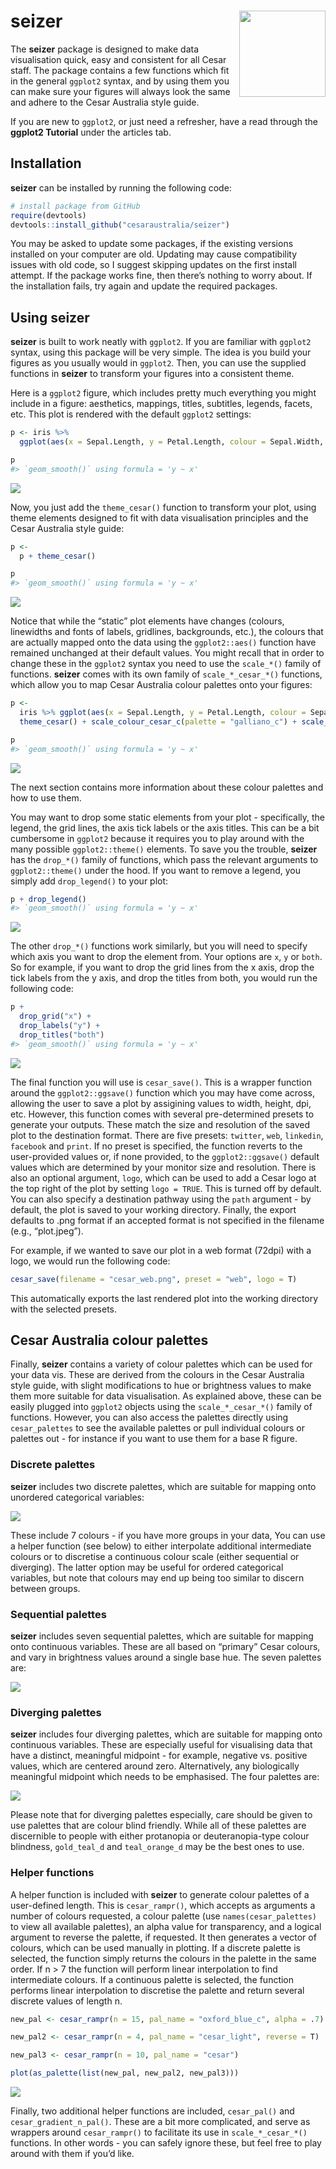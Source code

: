 
<!-- README.md is generated from README.Rmd. Please edit that file -->

# seizer <a href="https://cesaraustralia.github.io/seizer/"><img src="man/figures/logo.png" align="right" height="138" /></a>

The **seizer** package is designed to make data visualisation quick,
easy and consistent for all Cesar staff. The package contains a few
functions which fit in the general `ggplot2` syntax, and by using them
you can make sure your figures will always look the same and adhere to
the Cesar Australia style guide.

If you are new to `ggplot2`, or just need a refresher, have a read
through the **ggplot2 Tutorial** under the articles tab.

## Installation

**seizer** can be installed by running the following code:

``` r
# install package from GitHub
require(devtools)
devtools::install_github("cesaraustralia/seizer")
```

You may be asked to update some packages, if the existing versions
installed on your computer are old. Updating may cause compatibility
issues with old code, so I suggest skipping updates on the first install
attempt. If the package works fine, then there’s nothing to worry about.
If the installation fails, try again and update the required packages.

## Using seizer

**seizer** is built to work neatly with `ggplot2`. If you are familiar
with `ggplot2` syntax, using this package will be very simple. The idea
is you build your figures as you usually would in `ggplot2`. Then, you
can use the supplied functions in **seizer** to transform your figures
into a consistent theme.

Here is a `ggplot2` figure, which includes pretty much everything you
might include in a figure: aesthetics, mappings, titles, subtitles,
legends, facets, etc. This plot is rendered with the default `ggplot2`
settings:

``` r
p <- iris %>%
  ggplot(aes(x = Sepal.Length, y = Petal.Length, colour = Sepal.Width, fill = Species)) + geom_point() + geom_smooth(method = "lm") + facet_wrap(~Species, scales = "free") + labs(title = "This is a title", subtitle = "This is a subtitle")

p
#> `geom_smooth()` using formula = 'y ~ x'
```

![](man/figures/ggplot%20default-1.png)<!-- -->

Now, you just add the `theme_cesar()` function to transform your plot,
using theme elements designed to fit with data visualisation principles
and the Cesar Australia style guide:

``` r
p <-
  p + theme_cesar()

p
#> `geom_smooth()` using formula = 'y ~ x'
```

![](man/figures/ggplot%20cesar-1.png)<!-- -->

Notice that while the “static” plot elements have changes (colours,
linewidths and fonts of labels, gridlines, backgrounds, etc.), the
colours that are actually mapped onto the data using the
`ggplot2::aes()` function have remained unchanged at their default
values. You might recall that in order to change these in the `ggplot2`
syntax you need to use the `scale_*()` family of functions. **seizer**
comes with its own family of `scale_*_cesar_*()` functions, which allow
you to map Cesar Australia colour palettes onto your figures:

``` r
p <-
  iris %>% ggplot(aes(x = Sepal.Length, y = Petal.Length, colour = Sepal.Width, fill = Species)) + geom_point() + geom_smooth(colour = ancient_lavastone, method = "lm") + facet_wrap(~Species, scales = "free") + labs(title = "This is a title", subtitle = "This is a subtitle") +
  theme_cesar() + scale_colour_cesar_c(palette = "galliano_c") + scale_fill_cesar_d()

p
#> `geom_smooth()` using formula = 'y ~ x'
```

![](man/figures/ggplot%20cesar%20scale-1.png)<!-- -->

The next section contains more information about these colour palettes
and how to use them.

You may want to drop some static elements from your plot - specifically,
the legend, the grid lines, the axis tick labels or the axis titles.
This can be a bit cumbersome in `ggplot2` because it requires you to
play around with the many possible `ggplot2::theme()` elements. To save
you the trouble, **seizer** has the `drop_*()` family of functions,
which pass the relevant arguments to `ggplot2::theme()` under the hood.
If you want to remove a legend, you simply add `drop_legend()` to your
plot:

``` r
p + drop_legend()
#> `geom_smooth()` using formula = 'y ~ x'
```

![](man/figures/ggplot%20drop%20legend-1.png)<!-- -->

The other `drop_*()` functions work similarly, but you will need to
specify which axis you want to drop the element from. Your options are
`x`, `y` or `both`. So for example, if you want to drop the grid lines
from the x axis, drop the tick labels from the y axis, and drop the
titles from both, you would run the following code:

``` r
p +
  drop_grid("x") +
  drop_labels("y") +
  drop_titles("both")
#> `geom_smooth()` using formula = 'y ~ x'
```

![](man/figures/ggplot%20drop%20elements-1.png)<!-- -->

The final function you will use is `cesar_save()`. This is a wrapper
function around the `ggplot2::ggsave()` function which you may have come
across, allowing the user to save a plot by assigining values to width,
height, dpi, etc. However, this function comes with several
pre-determined presets to generate your outputs. These match the size
and resolution of the saved plot to the destination format. There are
five presets: `twitter`, `web`, `linkedin`, `facebook` and `print`. If
no preset is specified, the function reverts to the user-provided values
or, if none provided, to the `ggplot2::ggsave()` default values which
are determined by your monitor size and resolution. There is also an
optional argument, `logo`, which can be used to add a Cesar logo at the
top right of the plot by setting `logo = TRUE`. This is turned off by
default. You can also specify a destination pathway using the `path`
argument - by default, the plot is saved to your working directory.
Finally, the export defaults to .png format if an accepted format is not
specified in the filename (e.g., “plot.jpeg”).

For example, if we wanted to save our plot in a web format (72dpi) with
a logo, we would run the following code:

``` r
cesar_save(filename = "cesar_web.png", preset = "web", logo = T)
```

This automatically exports the last rendered plot into the working
directory with the selected presets.

## Cesar Australia colour palettes

Finally, **seizer** contains a variety of colour palettes which can be
used for your data vis. These are derived from the colours in the Cesar
Australia style guide, with slight modifications to hue or brightness
values to make them more suitable for data visualisation. As explained
above, these can be easily plugged into `ggplot2` objects using the
`scale_*_cesar_*()` family of functions. However, you can also access
the palettes directly using `cesar_palettes` to see the available
palettes or pull individual colours or palettes out - for instance if
you want to use them for a base R figure.

### Discrete palettes

**seizer** includes two discrete palettes, which are suitable for
mapping onto unordered categorical variables:

![](man/figures/discrete-1.png)<!-- -->

These include 7 colours - if you have more groups in your data, You can
use a helper function (see below) to either interpolate additional
intermediate colours or to discretise a continuous colour scale (either
sequential or diverging). The latter option may be useful for ordered
categorical variables, but note that colours may end up being too
similar to discern between groups.

### Sequential palettes

**seizer** includes seven sequential palettes, which are suitable for
mapping onto continuous variables. These are all based on “primary”
Cesar colours, and vary in brightness values around a single base hue.
The seven palettes are:

![](man/figures/sequential-1.png)<!-- -->

### Diverging palettes

**seizer** includes four diverging palettes, which are suitable for
mapping onto continuous variables. These are especially useful for
visualising data that have a distinct, meaningful midpoint - for
example, negative vs. positive values, which are centered around zero.
Alternatively, any biologically meaningful midpoint which needs to be
emphasised. The four palettes are:

![](man/figures/diverging-1.png)<!-- -->

Please note that for diverging palettes especially, care should be given
to use palettes that are colour blind friendly. While all of these
palettes are discernible to people with either protanopia or
deuteranopia-type colour blindness, `gold_teal_d` and `teal_orange_d`
may be the best ones to use.

### Helper functions

A helper function is included with **seizer** to generate colour
palettes of a user-defined length. This is `cesar_rampr()`, which
accepts as arguments a number of colours requested, a colour palette
(use `names(cesar_palettes)` to view all available palettes), an alpha
value for transparency, and a logical argument to reverse the palette,
if requested. It then generates a vector of colours, which can be used
manually in plotting. If a discrete palette is selected, the function
simply returns the colours in the palette in the same order. If n \> 7
the function will perform linear interpolation to find intermediate
colours. If a continuous palette is selected, the function performs
linear interpolation to discretise the palette and return several
discrete values of length n.

``` r
new_pal <- cesar_rampr(n = 15, pal_name = "oxford_blue_c", alpha = .7)

new_pal2 <- cesar_rampr(n = 4, pal_name = "cesar_light", reverse = T)

new_pal3 <- cesar_rampr(n = 10, pal_name = "cesar")

plot(as_palette(list(new_pal, new_pal2, new_pal3)))
```

![](man/figures/cesar_rampr-1.png)<!-- -->

Finally, two additional helper functions are included, `cesar_pal()` and
`cesar_gradient_n_pal()`. These are a bit more complicated, and serve as
wrappers around `cesar_rampr()` to facilitate its use in
`scale_*_cesar_*()` functions. In other words - you can safely ignore
these, but feel free to play around with them if you’d like.
